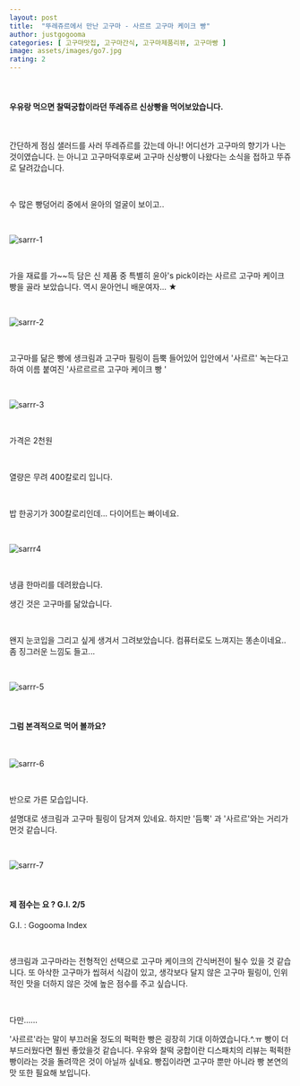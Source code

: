 ```yaml
---
layout: post
title:  "뚜레쥬르에서 만난 고구마 - 사르르 고구마 케이크 빵"
author: justgogooma
categories: [ 고구마맛집, 고구마간식, 고구마제품리뷰, 고구마빵 ]
image: assets/images/go7.jpg
rating: 2
---
```


 <br>

#### 우유랑 먹으면 찰떡궁합이라던 뚜레쥬르 신상빵을 먹어보았습니다.

 <br>

간단하게 점심 샐러드를 사러 뚜레쥬르를 갔는데 아니! 어디선가 고구마의 향기가 나는 것이였습니다. 는 아니고 고구마덕후로써 고구마 신상빵이 나왔다는 소식을 접하고 뚜쥬로 달려갔습니다.

 <br>

수 많은 빵덩어리 중에서 윤아의 얼굴이 보이고..

<br>

![sarrr-1](https://lh3.googleusercontent.com/vAxruovUYUruZpPkgH7cMJq1ZF71-r_bf2OpdDuwUitgklEPXmnvMlV8LoWso3VwAAO9oOGV3fu346Emv4NKY6TqONXIdw4knrmWogzUpWr5gBBSesSCtxn_gwRb5FwUB-QGuqyEMTLwfUnCtsOxicSPLcsV_9AkJceWqKN19tTrHePfCNaqz_kUwxa7ClUIM8ldumxjOFlIJs9e2Rg9D0k0tloQDJnIZqRe2cN3bAchC6ZalCJbVfQ3GoMYHtazb9aWYMvJfWnX5Cr_cMXOfQ2_GKK58ET4CHBjv8rnPipTgLw-iGm_rCT2u5b3hW6Z6kYkTPNzE1odIWyAl1PAZmqatVWZkF2Ab692t_RErCU01FF8M-zyNjQ82VlWuWUMqKQ7JyoaLwyNkM_GtsFoAB_rLfaD99wIOzzNEvDaLSYiSTTHOuONwx-wUFKFacISGQo7CU9n0BoHm7QutoeijJB33Zh5qbPOLOIHHdHaoHA9n7aRnC9NSeWt59kjuMq13PxAc6CfgSVb5-GOtMvD0o8tKY0K9U3cRIXqM-SmOYYbALcxCtHWeX-XvwVWJ6n4G13X2gL4fYyeq85uX-8dQemqXRBSmHuU_-ZXoySMof8qzPEEYKnx3nu5NVGJIxOAjn1iCguSd7QnPBqRD0LGRLQLX5G48Gs9n2JHcad5FRa4Zy3hVGruzzoQqmKubqxZwZqFIBj_Gj4K4C3Iz2_VUzM8WiUW2midw1mbMKlfRXBsDNCp=w960-h721-no)



<Br>

가을 재료를 가~~득 담은 신 제품 중 특별히 윤아's pick이라는 사르르 고구마 케이크 빵을 골라 보았습니다. 역시 윤아언니 배운여자... ★

<br>

![sarrr-2](https://lh3.googleusercontent.com/HQjPWqDSg4MEfWL-HXVpHpOg6GMApTxjHvJljC3kjmzc2HNgTfysb4pxO67kI_xfUWl9Uv4nKgcorJ0aJM3I0kqxN7eDrB3l3RHBxwy0qIEF5lJJmXGB0TW0n1FWcTZ3cd8ZT7OpcovEfH_kCv1m1tDFDQXJ855_KpTL53AXCHDmvgflzrpYREX0P_dunvmz0gu8L4QZfEQjKedO3-N_BzbmjJIkOgboQst73KHtJUYKTtiKGGWP95WRL_K6v6mKt1I0rUBllzChfgqjIgpNx2rJGPb-g3iYTxH_Djaz3_IBoZV1vnp9MqX7EPGS5dW-_Pa_kEFjCHK-GCSQx755CTt5wbbg-EFmb_95tOz_fTx6DJgoKmY3nZorgp9eqK9AVdPXa_Y0YcGRhxB5f8HWDTYAMYBV4QYdRCEyeoIphfQuTMjB7SwUQcjBKUG3S79J5rk0F1mLzWT9J50p1jzbh_6Hh4d-YpLA6jSHIIyDey3_xOEkzD8NrbxbWIPK3NOSpnw2lsA2f-WA9AXERe6QbC5fLxXLl-YgNrdA3SuWeNgHjeOPXGnFSbKgnUwPUnDIvep3GRZ0l8KrVK4zp6UxUV16nhCDmWINrG5IOQRkoN-n08ldXtHH3tpCj9lR0SGjbh6ziUlI00N0teF5oszoy7kUfm0MQDbm8KG0dtS37g8EaE9PdO6qDvoctO4DvgnZB8p5CYrWevHSzNhQL06JMZEZmv1J9tQlfk2a_u3t52gZsTmU=w960-h721-no)

 <br>

고구마를 닮은 빵에 생크림과 고구마 필링이 듬뿍 들어있어 입안에서 '사르르' 녹는다고 하여 이름 붙여진 '사르르르르 고구마 케이크 빵 '

<br>



![sarrr-3](https://lh3.googleusercontent.com/VAJwz0m3d9Xkz56RqU-lvPQPMhQfhE9sfKjcVT8JbB-NVDzQaTALzpDqQNboaOjX_DDGwEUZBaTcsoR1AeRFkTYLcm_VjxjpjW-BE5Av0ui_qjkyvPCdKTUmXoJIbZzrNmfwMnxw--cxU85ajHq-YpE341CGdZA-fhCEb-mOKjL1FvhxfbNFq1Nd5LnT93L1NJuyur9BlgfIjpW5oI6eD1A6MzEMbDhmtpnwLnTn6eYhqQ_-8qW1EtXKPjjvwzSBVe52Jdj-cGpLHYEUOvcP7UEJmz7LwEiQvk4nvyL9l3X1LYQ6Wccbeu6aUeormY71PZzxRZkwQQ8vuurEsHWcKD8cqDERQ0BUomDFE3WszetmT2CAEjVd9dRs639z4UYUYIE5WHSF-gMNWv36OjVzkLit8qSrtfGpO09woBW-eXWcZdGwSgRGDg9Ks7N9TuAQuXQaTbcBap83hjpZhPDxJ6EviCTiO_RQiX7xV52judq0R-a9_WO_GlxKihfPE_4OSyVtIILnI6MU7I-MxLLWCfTDs9kxpkEoeF1jkbz22MZxUM2_mLiOiFWNdf-c0DgaYiVI4r2PKtyXiwogOp0qtTfVTI0PMp_IXVjCB3t9XMpZBpURLMdRiYkCVXehqI0kbm3t9ocPyhB5YleCA7Pj99AtF9nx42iY9NQsu4kNH2UM6fBD2spEjRwp4Dv0XKuNEgdzyMn1EQxRdZR2BT75KwYfYJrJq9wpQow7Chl5YTp7Pxhh=w960-h721-no)



 <br>

가격은 2천원

<br>

열량은 무려 400칼로리 입니다.

<br>

밥 한공기가 300칼로리인데... 다이어트는 빠이네요.

  <br>

![sarrr4](https://lh3.googleusercontent.com/ejZhvTiV8X3UqG8wTAkxXA88nlYj1Q6RcBGefJXVZLWN3E4VAZ3rw49aCkRAlwuKhkguY9oU8C-9YxcTVacRiWWf7QS2uESlZnff4jKM2mBz_AO4gpZH1rd3FTBRzMYGktME0HZe5JjtkYO-781fMKKaIyc_vGBNhz2a2hPoQ_lNixJsvkjuAnfEYI3zrMMHT6sNSNC11xz10Zau7rX-sWbVBZQZ-KzMSdkRoJnJlW-KRA6LLayG-fUFjxYakjWeHjmuyDmAT5K6OYBVvn0MkQbfLSCve-9b3Cr3kMjTLBBOWhfNMdW3RuHMSy2E2wUzDYfBXeoVelJnuxqC1bUTWdnrDkQjxfYaVUx3j5z8W1zsjXqHFWkPaw_d3Q6IStAAOeNM4_UYWeOZZXcfXcyNpLJTTB4VkEFRHpSejfZ_smhB4Tre01t8-27a1hvwilKF2FXcacPWpl_-sxWUHmcPr7F3xiirVF5khSBeIqov1MUKoYHvg09OGiz7Shx-4CAuSmxgSCuR1q96HTN1dzPQmAVdvZlgy0IDRxvU1VwEZE5VeDaWcGxlCdVUc0LqtEbmNuSDxpHfvpvc-ixyNSud8snDSyMRJnfpe4i-Z2CF-3vGaMZulkqzdtjrnb--CQeQiypf0EfX_tsY9Jmn06PySCmfVGwKjOnxcocqC0pPrvLPHq-EXuMisFnsEKFG5sbJc_uQ_Nb_ffjbdFgvAoUmi4qWjMa-5SM4zo5L9szcHvVZReAj=w960-h721-no)

 <br>

냉큼 한마리를 데려왔습니다.

생긴 것은 고구마를 닮았습니다.  

<br>

왠지 눈코입을 그리고 싶게 생겨서 그려보았습니다. 컴퓨터로도 느껴지는 똥손이네요.. 좀 징그러운 느낌도 들고...

<br>

![sarrr-5](https://lh3.googleusercontent.com/cdxzkFwXp0wExgc-HGgJFYPYSyhi5CY59JZ39BW8LWkGc_Nfy92pTvQhkKLLamwc4inzzOQm_ADJihCSnFIIbHKJHtfuK4YHBN0tstGFbzP70gQXsSil_bgqQ4kTfhD5ZKnaFgwdFjE3bad-vgDluLfe5kk0CpfMsLrFE1YcOI-I-I7nvinp9tDO9oQ-tRWySMzL2JEEuVx0w4-5pvCfzFvp66VTIedaoPG8K3UreacWTwFu3b0_7HiGmfV5MACNoNHcmx4r6PBFmU-wPv_YWuItyW6-hmmZXdHlpP_XvaINnpTY-04OVk4Ze_Zn20zIGrYpyT9KScZvaKh_GS-4lqybXrHuUSjH4AftGt06arZGCHQfuhul0uAFRa9DWctq4h-J1ZZxE1kJV47RERZ-gE4L1Wr3RLvbD103-NgOG0_4peIa27-PzybLhBiOu21gUR3tqV1cWIIvWqscx9kLmWtFgCRAa88X9ArBDoYYcYLsB2GVQka3ps1-v_hNY5VocTIvpYo9ZkrSSD87ZjFm3aHGHyYee-4bfbhGTYaTKE6eohvL0e4Cf4LMg7JpVodKQbzSd0DnxBnNFZZDeDUKL99cgGU62OG4dM0JZYb2-r8ZOXDAlP2pIg1XZ1NoRpWb7_ZAGLo3xSQ_U3qrmUNQFlyTRJsHXa4oFjhe7H3ljSi3-iR2UW-jJ_SLP8tJjF0n2_2LYoOj2s_ofiY6m3Zl31i1PL7_yNrW-HBspD8bS0IRk-1_=w951-h714-no)



  <br>

#### 그럼 본격적으로 먹어 볼까요?

<br>

![sarrr-6](https://lh3.googleusercontent.com/PqPyKZs2rb7Rv6DsKjP6l1fNwBJR2E_TbdhdMQWARMplVV2fmzXUUonWxDKz3aHJlrv11C0l4Sd9NM5tFqgKCI-kNf-UCTjs-OGffuCNsj_OMCI9gnL-JfZneHHBuJPcW7quNDSgAzcQHtp5U625nQ6haroiLv9uKuDv31ozQNX_iKXTj11dJ4q5_KJzNEYMy6fWDkIQbZQmz38ZGnGHOjRDpuwPhE8jgkfjsmfR2mD3offTjWeXsGRR3eg5jCmC6WUd6rfIdo6vA5Yn0phIzb-B-b3Rg2q8TPBxNnVMbDv5edZB0cYwQ_A713CWFlw-lv_EaVJ_gNvgYzeYMt2-5o0iUCfTq9WeXRl9AmBJdR5QUljWrtiH2wsJr8Ew_CTWBhMS1zkCDVvPeKtmvdSeHp96lwo_1An8AHbdtCRtN0OEau4-hDQpZ8PY3RLBzfuothiE5yCDN7j_gzgM7lP_4S5si6QhiloArQIFEM0Dyd1-x0-ijlIIx47MPF8HcZc2VcW88YQEGE5IiQJFXnV-KJP2FqgOTLPWJ07pOlSD8zRwEKHmkEgVHWpUXbTqAUkfJoIY6RbBKYxZQ2XruTBERLJBErHvPs-_sqqPQubqZgw93Ep99LqgYqBJd4M3Z_jc76oNpX_SzhIMpXJYsJkW63zNhninjvOYGQrHkkwndmgtqoQ5jmP38iDvEcu4aSl51d0k5QOiw6AzKiTph-P-WiwHfLFPFxlPxGkhvWDKeYJPzwbD=w960-h721-no)

 <br>

반으로 가른 모습입니다.

설명대로 생크림과 고구마 필링이 담겨져 있네요. 하지만 '듬뿍' 과 '사르르'와는 거리가 먼것 같습니다.

<br>

![sarrr-7](https://lh3.googleusercontent.com/PqPyKZs2rb7Rv6DsKjP6l1fNwBJR2E_TbdhdMQWARMplVV2fmzXUUonWxDKz3aHJlrv11C0l4Sd9NM5tFqgKCI-kNf-UCTjs-OGffuCNsj_OMCI9gnL-JfZneHHBuJPcW7quNDSgAzcQHtp5U625nQ6haroiLv9uKuDv31ozQNX_iKXTj11dJ4q5_KJzNEYMy6fWDkIQbZQmz38ZGnGHOjRDpuwPhE8jgkfjsmfR2mD3offTjWeXsGRR3eg5jCmC6WUd6rfIdo6vA5Yn0phIzb-B-b3Rg2q8TPBxNnVMbDv5edZB0cYwQ_A713CWFlw-lv_EaVJ_gNvgYzeYMt2-5o0iUCfTq9WeXRl9AmBJdR5QUljWrtiH2wsJr8Ew_CTWBhMS1zkCDVvPeKtmvdSeHp96lwo_1An8AHbdtCRtN0OEau4-hDQpZ8PY3RLBzfuothiE5yCDN7j_gzgM7lP_4S5si6QhiloArQIFEM0Dyd1-x0-ijlIIx47MPF8HcZc2VcW88YQEGE5IiQJFXnV-KJP2FqgOTLPWJ07pOlSD8zRwEKHmkEgVHWpUXbTqAUkfJoIY6RbBKYxZQ2XruTBERLJBErHvPs-_sqqPQubqZgw93Ep99LqgYqBJd4M3Z_jc76oNpX_SzhIMpXJYsJkW63zNhninjvOYGQrHkkwndmgtqoQ5jmP38iDvEcu4aSl51d0k5QOiw6AzKiTph-P-WiwHfLFPFxlPxGkhvWDKeYJPzwbD=w960-h721-no)



 <br>

#### 제 점수는 요 ? G.I. 2/5

G.I. : Gogooma Index

<BR>

생크림과 고구마라는 전형적인 선택으로 고구마 케이크의 간식버전이 될수 있을 것 같습니다. 또 아삭한 고구마가 씹혀서 식감이 있고, 생각보다 달지 않은 고구마 필링이, 인위적인 맛을 더하지 않은 것에 높은 점수를 주고 싶습니다.

<BR>

다만......

'사르르'라는 말이 부끄러울 정도의 퍽퍽한 빵은 굉장히 기대 이하였습니다.^.ㅠ 빵이 더 부드러웠다면 훨씬 좋았을것 같습니다. 우유와 찰떡 궁합이란 디스패치의 리뷰는 퍽퍽한 빵이라는 것을 돌려깍은 것이 아닐까 싶네요. 빵집이라면 고구마 뿐만 아니라 빵 본연의 맛 또한 필요해 보입니다.

<BR>
